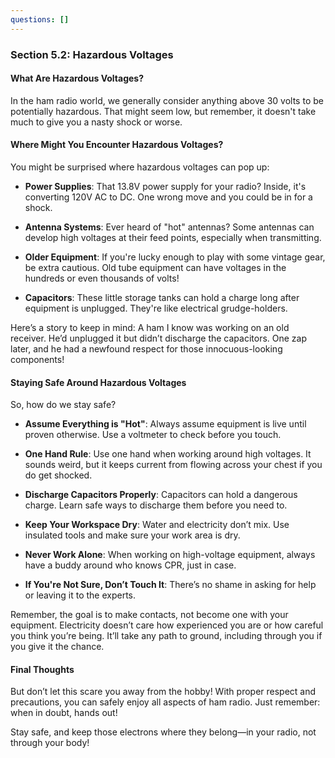 ```yaml
---
questions: []
---
```


### Section 5.2: Hazardous Voltages

#### What Are Hazardous Voltages?

In the ham radio world, we generally consider anything above 30 volts to be potentially hazardous. That might seem low, but remember, it doesn't take much to give you a nasty shock or worse.

#### Where Might You Encounter Hazardous Voltages?

You might be surprised where hazardous voltages can pop up:

- **Power Supplies**: That 13.8V power supply for your radio? Inside, it's converting 120V AC to DC. One wrong move and you could be in for a shock.

- **Antenna Systems**: Ever heard of "hot" antennas? Some antennas can develop high voltages at their feed points, especially when transmitting.

- **Older Equipment**: If you're lucky enough to play with some vintage gear, be extra cautious. Old tube equipment can have voltages in the hundreds or even thousands of volts!

- **Capacitors**: These little storage tanks can hold a charge long after equipment is unplugged. They're like electrical grudge-holders.

Here’s a story to keep in mind: A ham I know was working on an old receiver. He’d unplugged it but didn’t discharge the capacitors. One zap later, and he had a newfound respect for those innocuous-looking components!

#### Staying Safe Around Hazardous Voltages

So, how do we stay safe?

- **Assume Everything is "Hot"**: Always assume equipment is live until proven otherwise. Use a voltmeter to check before you touch.

- **One Hand Rule**: Use one hand when working around high voltages. It sounds weird, but it keeps current from flowing across your chest if you do get shocked.

- **Discharge Capacitors Properly**: Capacitors can hold a dangerous charge. Learn safe ways to discharge them before you need to.

- **Keep Your Workspace Dry**: Water and electricity don’t mix. Use insulated tools and make sure your work area is dry.

- **Never Work Alone**: When working on high-voltage equipment, always have a buddy around who knows CPR, just in case.

- **If You're Not Sure, Don’t Touch It**: There’s no shame in asking for help or leaving it to the experts.

Remember, the goal is to make contacts, not become one with your equipment. Electricity doesn’t care how experienced you are or how careful you think you’re being. It’ll take any path to ground, including through you if you give it the chance.

#### Final Thoughts

But don’t let this scare you away from the hobby! With proper respect and precautions, you can safely enjoy all aspects of ham radio. Just remember: when in doubt, hands out!

Stay safe, and keep those electrons where they belong—in your radio, not through your body!
